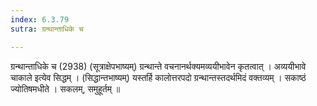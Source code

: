 ```yaml
---
index: 6.3.79
sutra: ग्रन्थान्ताधिके च

---
```

ग्रन्थान्ताधिके च (2938) (सूत्राक्षेपभाष्यम्) ग्रन्थान्ते वचनानर्थक्यमव्ययीभावेन कृतत्वात् । अव्ययीभावे चाकाले इत्येव सिद्धम् । (सिद्धान्तभाष्यम्) यस्तर्हि कालोत्तरपदो ग्रन्थान्तस्तदर्थमिदं वक्तव्यम् । सकाष्ठं ज्योतिषमधीते । सकलम्, समुहूर्तम् ॥